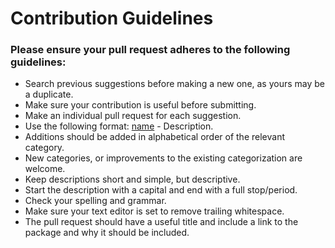 # Contribution Guidelines

<h3> Please ensure your pull request adheres to the following guidelines: </h3>

- Search previous suggestions before making a new one, as yours may be a duplicate.
- Make sure your contribution is useful before submitting.
- Make an individual pull request for each suggestion.
- Use the following format: [name](link) - Description.
- Additions should be added in alphabetical order of the relevant category.
- New categories, or improvements to the existing categorization are welcome.
- Keep descriptions short and simple, but descriptive.
- Start the description with a capital and end with a full stop/period.
- Check your spelling and grammar.
- Make sure your text editor is set to remove trailing whitespace.
- The pull request should have a useful title and include a link to the package and why it should be included.
